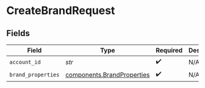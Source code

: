 # CreateBrandRequest


## Fields

| Field                                                                    | Type                                                                     | Required                                                                 | Description                                                              |
| ------------------------------------------------------------------------ | ------------------------------------------------------------------------ | ------------------------------------------------------------------------ | ------------------------------------------------------------------------ |
| `account_id`                                                             | *str*                                                                    | :heavy_check_mark:                                                       | N/A                                                                      |
| `brand_properties`                                                       | [components.BrandProperties](../../models/components/brandproperties.md) | :heavy_check_mark:                                                       | N/A                                                                      |